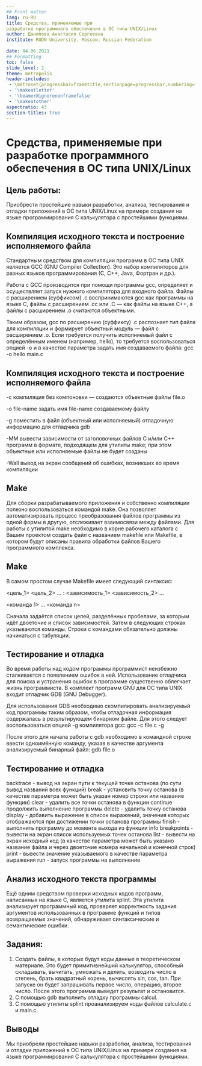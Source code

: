 ```yaml
---
## Front matter
lang: ru-RU
title: Средства, применяемые при
разработке программного обеспечения в ОС типа UNIX/Linux
author: Данилова Анастасия Сергеевна
institute: RUDN University, Moscow, Russian Federation
	
date: 04.06.2021
## Formatting
toc: false
slide_level: 2
theme: metropolis
header-includes: 
 - \metroset{progressbar=frametitle,sectionpage=progressbar,numbering=fraction}
 - '\makeatletter'
 - '\beamer@ignorenonframefalse'
 - '\makeatother'
aspectratio: 43
section-titles: true
---
```


# Средства, применяемые при разработке программного обеспечения в ОС типа UNIX/Linux

## Цель работы:

Приобрести простейшие навыки разработки, анализа, тестирования и отладки приложений в ОС типа UNIX/Linux на примере создания на языке программирования С калькулятора с простейшими функциями.



## Компиляция исходного текста и построение исполняемого файла

Стандартным средством для компиляции программ в ОС типа UNIX является GCC (GNU Compiler Collection). Это набор компиляторов для разных языков программирования (С, C++, Java, Фортран и др.). 

Работа с GCC производится при помощи программы gcc, определяет и осуществляет запуск нужного компилятора для входного файла. Файлы с расширением (суффиксом) .c воспринимаются gcc как программы на языке С, файлы с расширением .cc или .C — как файлы на языке C++, а файлы c расширением .o считаются объектными.

Таким образом, gcc по расширению (суффиксу) .c распознает тип файла для компиляции и формирует объектный модуль — файл с расширением .o. Если требуется получить исполняемый файл с определённым именем (например, hello), то требуется воспользоваться опцией -o и в качестве параметра задать имя создаваемого файла: gcc -o hello main.c

## Компиляция исходного текста и построение исполняемого файла

-c компиляция без компоновки — создаются объектные файлы file.o 

-o file-name задать имя file-name создаваемому файлу 

-g поместить в файл (объектный или исполняемый) отладочную информацию для отладчика gdb 

-MM вывести зависимости от заголовочных файлов C и/или C++ программ в формате, подходящем для утилиты make; при этом объектные или исполняемые файлы не будет созданы 

-Wall вывод на экран сообщений об ошибках, возникших во время компиляции

## Make

Для сборки разрабатываемого приложения и собственно компиляции полезно воспользоваться командой make. Она позволяет автоматизировать процесс преобразования файлов программы из одной формы в другую, отслеживает взаимосвязи между файлами. 
Для работы с утилитой make необходимо в корне рабочего каталога с Вашим проектом создать файл с названием makefile или Makefile, в котором будут описаны правила обработки файлов Вашего программного комплекса.

## Make

В самом простом случае Makefile имеет следующий синтаксис: 

<цель_1> <цель_2> ... : <зависимость_1> <зависимость_2> ... 

<команда 1> ... <команда n> 

Сначала задаётся список целей, разделённых пробелами, за которым идёт двоеточие и список зависимостей. Затем в следующих строках указываются команды. Строки с командами обязательно должны начинаться с табуляции.



## Тестирование и отладка

Во время работы над кодом программы программист неизбежно сталкивается с появлением ошибок в ней. Использование отладчика для поиска и устранения ошибок в программе существенно облегчает жизнь программиста. В комплект программ GNU для ОС типа UNIX входит отладчик GDB (GNU Debugger).

Для использования GDB необходимо скомпилировать анализируемый код программы таким образом, чтобы отладочная информация содержалась в результирующем бинарном файле. Для этого следует воспользоваться опцией -g компилятора gcc: gcc -c file.c -g

После этого для начала работы с gdb необходимо в командной строке ввести одноимённую команду, указав в качестве аргумента анализируемый бинарный файл: gdb file.o

## Тестирование и отладка

backtrace - вывод на экран пути к текущей точке останова (по сути вывод названий всех функций) 
break - установить точку останова (в качестве параметра может быть указан номер строки или название функции) 
clear - удалить все точки останова в функции continue продолжить выполнение программы 
delete - удалить точку останова 
display - добавить выражение в список выражений, значения которых отображаются при достижении точки останова программы finish - выполнить программу до момента выхода из функции 
info breakpoints - вывести на экран список используемых точек останова 
list - вывести на экран исходный код (в качестве параметра может быть указано название файла и через двоеточие номера начальной и конечной строк) 
print - вывести значение указываемого в качестве параметра выражения 
run - запуск программы на выполнение

## Анализ исходного текста программы

Ещё одним средством проверки исходных кодов программ, написанных на языке C, является утилита splint. Эта утилита анализирует программный код, проверяет корректность задания аргументов использованных в программе функций и типов возвращаемых значений, обнаруживает синтаксические и семантические ошибки.

## Задания:

1. Создать файлы, в которых будут коды данные в теоретическом материале. Это будет примитивнейший калькулятор, способный складывать, вычитать, умножать и делить, возводить число в степень, брать квадратный корень, вычислять sin, cos, tan. При запуске он будет запрашивать первое число, операцию, второе число. После этого программа выведет результат и остановится.
2. С помощью gdb выполнить отладку программы calcul.
3. С помощью утилиты splint проанализируем коды файлов calculate.c и main.c.

## Выводы

Мы приобрели простейшие навыки разработки, анализа, тестирования и отладки приложений в ОС типа UNIX/Linux на примере создания на языке программирования С калькулятора с простейшими функциями.

